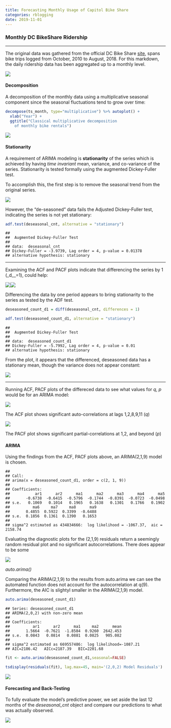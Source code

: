 ```yaml
---
title: Forecasting Monthly Usage of Capitol Bike Share
categories: rblogging
date: 2019-11-01
---
```



### Monthly DC BikeShare Ridership

------------------------------------------------------------------------

The original data was gathered from the official DC Bike Share
[site](https://s3.amazonaws.com/capitalbikeshare-data/index.html), spans
bike trips logged from October, 2010 to August, 2018. For this markdown,
the daily ridership data has been aggregated up to a monthly level.

![](Monthly_Bike_Forecast_files/figure-markdown_github/Plots-1.png)

#### Decomposition

A decomposition of the monthly data using a multiplicative seasonal
component since the seasonal fluctuations tend to grow over time:

``` r
decompose(ts_month, type="multiplicative") %>% autoplot() +
  xlab("Year") +
  ggtitle("Classical multiplicative decomposition
    of monthly bike rentals")
```

![](Monthly_Bike_Forecast_files/figure-markdown_github/unnamed-chunk-1-1.png)

#### Stationarity

A requirement of ARIMA modeling is **stationarity** of the series which
is achieved by having *time invariant* mean, variance, and co-variance
of the series. Stationarity is tested formally using the augmented
Dickey-Fuller test.

To accomplish this, the first step is to remove the seasonal trend from
the original series.

![](Monthly_Bike_Forecast_files/figure-markdown_github/Removing%20Seasonality-1.png)

However, the “de-seasoned” data fails the Adjusted Dickey-Fuller test,
indicating the series is not yet stationary:

``` r
adf.test(deseasonal_cnt, alternative = "stationary")
```

    ##
    ##  Augmented Dickey-Fuller Test
    ##
    ## data:  deseasonal_cnt
    ## Dickey-Fuller = -3.9739, Lag order = 4, p-value = 0.01378
    ## alternative hypothesis: stationary

------------------------------------------------------------------------

Examining the ACF and PACF plots indicate that differencing the series
by 1 (\_d\_\_=1), could help:

![](Monthly_Bike_Forecast_files/figure-markdown_github/ACF%20and%20PACF%20plots-1.png)![](Monthly_Bike_Forecast_files/figure-markdown_github/ACF%20and%20PACF%20plots-2.png)

Differencing the data by one period appears to bring stationarity to the
series as tested by the ADF test.

``` r
deseasoned_count_d1 = diff(deseasonal_cnt, differences = 1)

adf.test(deseasoned_count_d1, alternative = "stationary")
```

    ##
    ##  Augmented Dickey-Fuller Test
    ##
    ## data:  deseasoned_count_d1
    ## Dickey-Fuller = -5.7992, Lag order = 4, p-value = 0.01
    ## alternative hypothesis: stationary

From the plot, it appears that the differenced, deseasoned data has a
stationary mean, though the variance does not appear constant:

![](Monthly_Bike_Forecast_files/figure-markdown_github/Searching%20for%20Stationarity:%20Differencing%20Plot-1.png)

------------------------------------------------------------------------

Running ACF, PACF plots of the differeced data to see what values for
*q*, *p* would be for an ARIMA model:

![](Monthly_Bike_Forecast_files/figure-markdown_github/Differenced%20ACF-1.png)

The ACF plot shows significant auto-correlations at lags 1,2,8,9,11
(*q*)

![](Monthly_Bike_Forecast_files/figure-markdown_github/Differenced%20PACF-1.png)

The PACF plot shows significant partial-correlations at 1,2, and beyond
(*p*)

#### ARIMA

Using the findings from the ACF, PACF plots above, an ARIMA(2,1,9) model
is chosen.

    ##
    ## Call:
    ## arima(x = deseasoned_count_d1, order = c(2, 1, 9))
    ##
    ## Coefficients:
    ##           ar1      ar2      ma1      ma2      ma3      ma4      ma5
    ##       -0.6738  -0.6415  -0.5796  -0.1744  -0.8391  -0.0723  -0.0498
    ## s.e.   0.1069   0.1014   0.1965   0.1638   0.1301   0.1766   0.1902
    ##          ma6     ma7     ma8      ma9
    ##       0.4855  0.5922  0.3399  -0.6488
    ## s.e.  0.1856  0.1361  0.1390   0.1653
    ##
    ## sigma^2 estimated as 434834666:  log likelihood = -1067.37,  aic = 2158.74

Evaluating the diagnostic plots for the (2,1,9) residuals return a
seemingly random residual plot and no significant autocorrelations.
There does appear to be some

![](Monthly_Bike_Forecast_files/figure-markdown_github/Fit%20Evaluation-1.png)

*auto.arima()*

Comparing the ARIMA(2,1,9) to the results from auto.arima we can see the
automated function does not account for the autocorrelation at q(9).
Furthermore, the AIC is slightyl smaller in the ARIMA(2,1,9) model.

``` r
auto.arima(deseasoned_count_d1)
```

    ## Series: deseasoned_count_d1
    ## ARIMA(2,0,2) with non-zero mean
    ##
    ## Coefficients:
    ##          ar1      ar2      ma1     ma2      mean
    ##       1.5664  -0.7621  -1.8584  0.9260  2642.453
    ## s.e.  0.0843   0.0814   0.0881  0.0825   905.082
    ##
    ## sigma^2 estimated as 669557486:  log likelihood=-1087.21
    ## AIC=2186.42   AICc=2187.39   BIC=2201.68

``` r
fit <- auto.arima(deseasoned_count_d1,seasonal=FALSE)

tsdisplay(residuals(fit), lag.max=45, main='(2,0,2) Model Residuals')
```

![](Monthly_Bike_Forecast_files/figure-markdown_github/Auto-Arima-1.png)

#### Forecasting and Back-Testing

To fully evaluate the model’s predictive power, we set aside the last 12
months of the *deseasonal\_cnt* object and compare our predictions to
what was actually observed.

![](Monthly_Bike_Forecast_files/figure-markdown_github/Partition%20and%20Forecast-1.png)

